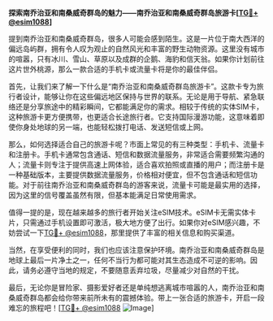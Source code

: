 **探索南乔治亚和南桑威奇群岛的魅力——南乔治亚和南桑威奇群岛旅游卡[[TG💪+ @esim1088](https://t.me/s/esim1088)]**

提到南乔治亚和南桑威奇群岛，很多人可能会感到陌生。这是一片位于南大西洋的偏远岛屿群，拥有令人叹为观止的自然风光和丰富的野生动物资源。这里没有城市的喧嚣，只有冰川、雪山、草原以及成群的企鹅、海豹和信天翁。如果你计划前往这片世外桃源，那么一款合适的手机卡或流量卡将是你的最佳伴侣。

首先，让我们来了解一下什么是“南乔治亚和南桑威奇群岛旅游卡”。这款卡专为旅行者设计，能够让你在这些偏远地区保持与世界的联系。无论是用于导航、紧急联络还是分享旅途中的精彩瞬间，它都能满足你的需求。相较于传统的实体SIM卡，这种旅游卡更方便携带，也更适合长途旅行者。它支持国际漫游功能，这意味着即使你身处地球的另一端，也能轻松拨打电话、发送短信或上网。

那么，如何选择适合自己的旅游卡呢？市面上常见的有三种类型：手机卡、流量卡和注册卡。手机卡通常包含通话、短信和数据流量服务，非常适合需要频繁沟通的人；流量卡则专注于提供高速上网体验，适合喜欢拍照或直播的用户；而注册卡是一种基础版本，主要提供数据流量服务，价格相对便宜，但不包含通话和短信功能。对于前往南乔治亚和南桑威奇群岛的游客来说，流量卡可能是最实用的选择，因为这里的信号覆盖虽然有限，但基本能满足日常使用需求。

值得一提的是，现在越来越多的旅行者开始关注eSIM技术。eSIM卡无需实体卡片，只需通过手机设置即可激活，极大地方便了出行。如果你对eSIM感兴趣，不妨尝试一下[TG💪+ @esim1088](https://t.me/s/esim1088)，那里提供了丰富的相关信息和购买渠道。

当然，在享受便利的同时，我们也应该注意保护环境。南乔治亚和南桑威奇群岛是地球上最后一片净土之一，任何不当行为都可能对其生态造成不可逆的影响。因此，请务必遵守当地的规定，不要随意丢弃垃圾，尽量减少对自然的干扰。

最后，无论你是冒险家、摄影爱好者还是单纯想逃离城市喧嚣的人，南乔治亚和南桑威奇群岛都会给你带来前所未有的震撼体验。带上一张合适的旅游卡，开启一段难忘的旅程吧！[[TG💪+ @esim1088](https://t.me/s/esim1088) ![Image](https://i.postimg.cc/4NQfJmqS/Snipaste-2025-05-13-00-14-12.png)]
